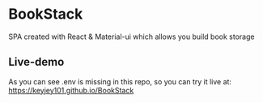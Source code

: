 # BookStack

SPA created with React & Material-ui which allows you build book storage

## Live-demo

As you can see .env is missing in this repo, so you can try it live at: https://keyjey101.github.io/BookStack

